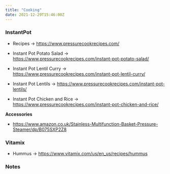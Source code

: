 ```yaml
---
title: "Cooking"
date: 2021-12-29T15:46:00Z
---
```


### InstantPot

* Recipes -> https://www.pressurecookrecipes.com/

* Instant Pot Potato Salad -> https://www.pressurecookrecipes.com/instant-pot-potato-salad/

* Instant Pot Lentil Curry -> https://www.pressurecookrecipes.com/instant-pot-lentil-curry/

* Instant Pot Lentils -> https://www.pressurecookrecipes.com/instant-pot-lentils/

* Instant Pot Chicken and Rice -> https://www.pressurecookrecipes.com/instant-pot-chicken-and-rice/

**Accessories**

* https://www.amazon.co.uk/Stainless-Multifunction-Basket-Pressure-Steamer/dp/B075SXP2Z8

### Vitamix 

* Hummus -> https://www.vitamix.com/us/en_us/recipes/hummus

### Notes

